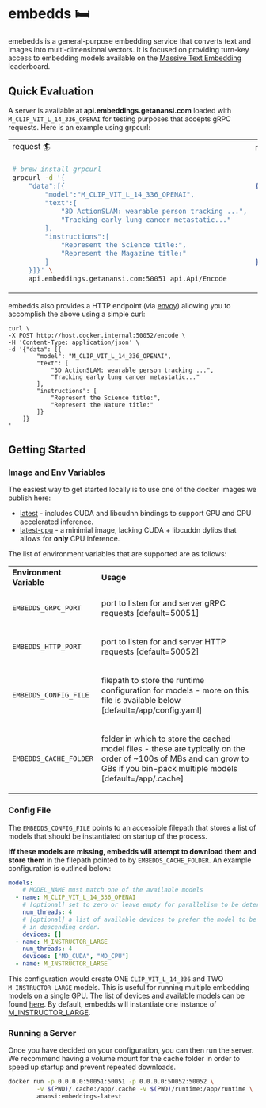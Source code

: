 # embedds 🛏

emebedds is a general-purpose embedding service that converts text and images into multi-dimensional vectors. It is focused on providing turn-key access to embedding models available on the [Massive Text Embedding](https://huggingface.co/spaces/mteb/leaderboard) leaderboard.

## Quick Evaluation
A server is available at <b>api.embeddings.getanansi.com</b> loaded with `M_CLIP_VIT_L_14_336_OPENAI` for testing purposes that accepts gRPC requests. Here is an example using grpcurl: 

<table>
<tr>
<td> request 🏄 </td>
<td> response 🚀 </td>
</tr>
<tr>
<td>

```bash
# brew install grpcurl
grpcurl -d '{
    "data":[{
        "model":"M_CLIP_VIT_L_14_336_OPENAI",
        "text":[
            "3D ActionSLAM: wearable person tracking ...",
            "Tracking early lung cancer metastatic..."
        ],
        "instructions":[
            "Represent the Science title:",
            "Represent the Magazine title:"
        ]
    }]}' \
    api.embeddings.getanansi.com:50051 api.Api/Encode
```
</td>
<td>

```json
{
    "results": [
        {
            "embedding": [0.2052011638879776, -0.1430814117193222, ...]
        },
        {
            "embedding": [-0.33970779180526733, 0.14125438034534454, ...]
        }
    ]
}
```
</td>
</tr>
</table>

embedds also provides a HTTP endpoint (via [envoy](https://www.envoyproxy.io/docs/envoy/v1.26.0/)) allowing you to accomplish the above using a simple curl:
```
curl \
-X POST http://host.docker.internal:50052/encode \
-H 'Content-Type: application/json' \
-d '{"data": [{
        "model": "M_CLIP_VIT_L_14_336_OPENAI",
        "text": [
            "3D ActionSLAM: wearable person tracking ...",
            "Tracking early lung cancer metastatic..."
        ],
        "instructions": [
            "Represent the Science title:",
            "Represent the Nature title:"
        ]}
    ]}
'
```

## Getting Started
### Image and Env Variables
The easiest way to get started locally is to use one of the docker images we publish here:
* [latest](https://hub.docker.com/repository/docker/infrawhispers/anansi/tags?page=1&ordering=last_updated&name=embeddings-latest) - includes CUDA and libcudnn bindings to support GPU and CPU accelerated inference.
* [latest-cpu](https://hub.docker.com/repository/docker/infrawhispers/anansi/tags?page=1&ordering=last_updated&name=embeddings-latest-cpu) - a minimial image, lacking CUDA + libcuddn dylibs that allows for **only** CPU inference.

<!-- Both options are loaded with envoy, which provides JSON <-> GRPC transcoding. We will include details on building from
source and packaging for even lighter images below. -->

The list of environment variables that are supported are as follows:
<table>
<tr>
<td><b>Environment Variable</b></td>
<td><b>Usage</b></td>
</tr>
<tr>
<td>

```EMBEDDS_GRPC_PORT```
</td>
<td><p>port to listen for and server gRPC requests [default=50051]</td>
</tr>
<tr>
<td>

```EMBEDDS_HTTP_PORT```
</td>
<td><p>port to listen for and server HTTP requests [default=50052]</td>
</tr>
<tr>
<td>

```EMBEDDS_CONFIG_FILE```
</td>
<td><p>filepath to store the runtime configuration for models - more on this file is available below [default=/app/config.yaml] </p></td>
</tr>
<tr>
<td>

```EMBEDDS_CACHE_FOLDER```
</td>
<td><p>folder in which to store the cached model files - these are typically on the order of ~100s of MBs and can grow to GBs if you bin-pack multiple models [default=/app/.cache] </p></td>
</tr>
</table>

### Config File
The `EMBEDDS_CONFIG_FILE` points to an accessible filepath that stores a list of models that should be instantiated on startup of the process.

<b>Iff these models are missing, embedds will attempt to download them and store them</b> in the filepath pointed to by `EMBEDDS_CACHE_FOLDER`. An example configuration is outlined below:

```yaml
models:
    # MODEL_NAME must match one of the available models
  - name: M_CLIP_VIT_L_14_336_OPENAI 
    # [optional] set to zero or leave empty for parallelism to be determined
    num_threads: 4
    # [optional] a list of available devices to prefer the model to be served from
    # in descending order.
    devices: []
  - name: M_INSTRUCTOR_LARGE
    num_threads: 4
    devices: ["MD_CUDA", "MD_CPU"]
  - name: M_INSTRUCTOR_LARGE
```

This configuration would create ONE `CLIP_VIT_L_14_336` and TWO `M_INSTRUCTOR_LARGE` models. This is useful for running multiple embedding models on a single GPU. The list of devices and available models can be found [here](https://github.com/infrawhispers/anansi/blob/main/embeddings/proto/api.proto). By default, embedds will instantiate one instance of [M_INSTRUCTOR_LARGE](https://huggingface.co/hkunlp/instructor-large).

### Running a Server
Once you have decided on your configuration, you can then run the server. We recommend having a volume mount for the cache folder in order to speed up startup and prevent repeated downloads.

```bash
docker run -p 0.0.0.0:50051:50051 -p 0.0.0.0:50052:50052 \
		-v $(PWD)/.cache:/app/.cache -v $(PWD)/runtime:/app/runtime \
		anansi:embeddings-latest
```